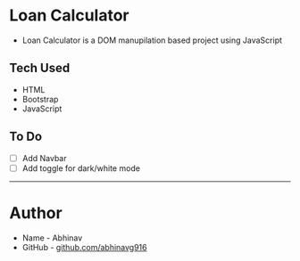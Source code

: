 # Loan Calculator

- Loan Calculator is a DOM manupilation based project using JavaScript

## Tech Used

- HTML
- Bootstrap
- JavaScript

## To Do

- [ ] Add Navbar
- [ ] Add toggle for dark/white mode

---

# Author

- Name - Abhinav
- GitHub - [github.com/abhinavg916](https://github.com/abhinavg916)
